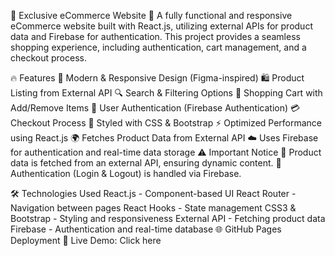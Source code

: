 🛒 Exclusive eCommerce Website
🚀 A fully functional and responsive eCommerce website built with React.js, utilizing external APIs for product data and Firebase for authentication.
This project provides a seamless shopping experience, including authentication, cart management, and a checkout process.


🔥 Features
🏪 Modern & Responsive Design (Figma-inspired)
🛍️ Product Listing from External API
🔍 Search & Filtering Options
🛒 Shopping Cart with Add/Remove Items
🔑 User Authentication (Firebase Authentication)
💳 Checkout Process
🎨 Styled with CSS & Bootstrap
⚡ Optimized Performance using React.js
🌍 Fetches Product Data from External API
☁️ Uses Firebase for authentication and real-time data storage
⚠️ Important Notice
🔹 Product data is fetched from an external API, ensuring dynamic content.
🔹 Authentication (Login & Logout) is handled via Firebase.

🛠️ Technologies Used
React.js - Component-based UI
React Router - Navigation between pages
React Hooks - State management
CSS3 & Bootstrap - Styling and responsiveness
External API - Fetching product data
Firebase - Authentication and real-time database
🌐 GitHub Pages Deployment
🔗 Live Demo: Click here


